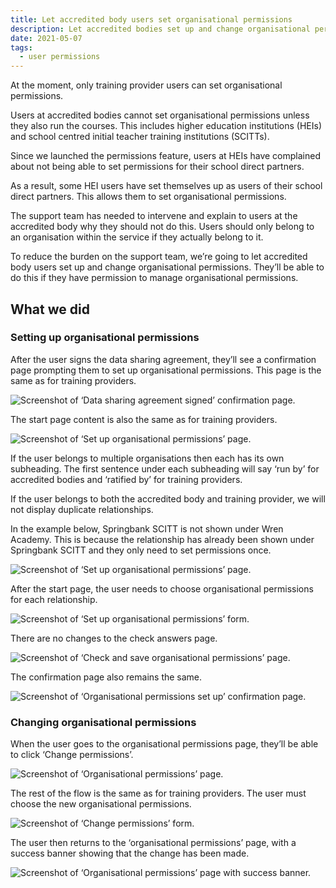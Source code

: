 ```yaml
---
title: Let accredited body users set organisational permissions
description: Let accredited bodies set up and change organisational permissions
date: 2021-05-07
tags:
  - user permissions
---
```


At the moment, only training provider users can set organisational permissions.

Users at accredited bodies cannot set organisational permissions unless they also run the courses. This includes higher education institutions (HEIs) and school centred initial teacher training institutions (SCITTs).

Since we launched the permissions feature, users at HEIs have complained about not being able to set permissions for their school direct partners.

As a result, some HEI users have set themselves up as users of their school direct partners. This allows them to set organisational permissions.

The support team has needed to intervene and explain to users at the accredited body why they should not do this. Users should only belong to an organisation within the service if they actually belong to it.

To reduce the burden on the support team, we’re going to let accredited body users set up and change organisational permissions. They’ll be able to do this if they have permission to manage organisational permissions.

## What we did

### Setting up organisational permissions

After the user signs the data sharing agreement, they’ll see a confirmation page prompting them to set up organisational permissions. This page is the same as for training providers.

![Screenshot of ‘Data sharing agreement signed’ confirmation page.](dsa--set-up-permissions.png)

The start page content is also the same as for training providers.

![Screenshot of ‘Set up organisational permissions’ page.](set-up-org-permissions-start-page.png)

If the user belongs to multiple organisations then each has its own subheading. The first sentence under each subheading will say ‘run by’ for accredited bodies and ‘ratified by’ for training providers.

If the user belongs to both the accredited body and training provider, we will not display duplicate relationships.

In the example below, Springbank SCITT is not shown under Wren Academy. This is because the relationship has already been shown under Springbank SCITT and they only need to set permissions once.

![Screenshot of ‘Set up organisational permissions’ page.](set-up-org-permissions-start-page--multi.png)

After the start page, the user needs to choose organisational permissions for each relationship.

![Screenshot of ‘Set up organisational permissions’ form.](set-up-org-permissions-relationship.png)

There are no changes to the check answers page.

![Screenshot of ‘Check and save organisational permissions’ page.](set-up-org-permissions-check-answers.png)

The confirmation page also remains the same.

![Screenshot of ‘Organisational permissions set up’ confirmation page.](set-up-org-permissions-confirmation.png)

### Changing organisational permissions

When the user goes to the organisational permissions page, they’ll be able to click ‘Change permissions’.

![Screenshot of ‘Organisational permissions’ page.](org-permissions.png)

The rest of the flow is the same as for training providers. The user must choose the new organisational permissions.

![Screenshot of ‘Change permissions’ form.](change-org-permissions.png)

The user then returns to the ‘organisational permissions’ page, with a success banner showing that the change has been made.

![Screenshot of ‘Organisational permissions’ page with success banner.](change-org-permissions-success.png)
